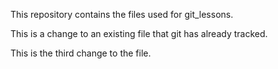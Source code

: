 This repository contains the files used for git_lessons.

This is a change to an existing file that git has already tracked.

This is the third change to the file.